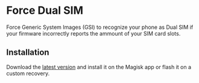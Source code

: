 # Force Dual SIM

Force Generic System Images (GSI) to recognize your phone as Dual SIM if your firmware incorrectly reports the ammount of your SIM card slots.

## Installation

Download the [latest version](https://github.com/IverCoder/Force-DualSIM/releases/latest) and install it on the Magisk app or flash it on a custom recovery.